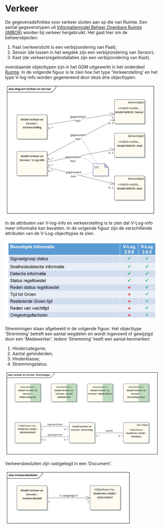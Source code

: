 # Verkeer

De gegevensdefinities voor verkeer sluiten aan op die van Ruimte. Een aantal gegevenstypen uit [Informatiemodel Beheer Openbare Ruimte (IMBOR)](https://www.crow.nl/thema-s/management-openbare-ruimte/imbor) worden bij verkeer hergebruikt. Het gaat hier om de beheerobjecten:

1. Paal (verkeerslicht is een verbijzondering van Paal);
2. Sensor (de lussen in het wegdek zijn een verbijzondering van Sensor);
3. Kast (de verkeersregelinstallaties zijn een verbijzondering van Kast).

ovenstaande objecttypen zijn in het GGM uitgewerkt in het onderdeel [Ruimte](ruimteAlgemeen.md#beheerobjecten). In de volgende figuur is te zien hoe het type ‘Verkeerstelling’ en het type V-log-info worden gegenereerd door deze drie objecttypen.

![Gegevensmodel Verkeerstellingen][tellingen]

In de attributen van V-log-info en verkeerstelling is te zien dat V-Log-info meer informatie kan bevatten. In de volgende figuur zijn de verschillende attributen van de V-Log-objecttypes te zien.

![Attributen V-Log][vlog]

Stremmingen staan afgebeeld in de volgende figuur. Het objecttype ‘Stremming’ betreft een aantal wegdelen en wordt ingevoerd of gewijzigd door een ‘Medewerker’. Iedere ‘Stremming’ heeft een aantal kenmerken:

1. Hindercategorie;
2. Aantal gehinderden;
3. Hinderklasse;
4. Stremmingstatus.

![Verkeer Stremmingen][stremmingen]

Verkeersbesluiten zijn vastgelegd in een ‘Document’.

![Gegevensmodel Verkeersbesluiten][verkeersbesluit]

[vlog]: image/vlog.png "Attributen V-Log"
[tellingen]: image/EAID_49A15BF5_AB98_4ab9_AE01_D5636641F455.gif "Gegevensmodel Verkeerstellingen"
[stremmingen]: image/EAID_72A4FC74_EE1B_4bc1_B5BB_540FCE4D04B1.gif "Verkeer Stremmingen"
[tellingen]: image/EAID_49A15BF5_AB98_4ab9_AE01_D5636641F455.gif "Gegevensmodel Verkeerstellingen"
[verkeersbesluit]: image/EAID_280799E6_5FC1_4cd0_90E6_F4DB9C7A78A3.gif "Gegevensmodel Verkeersbesluiten"
